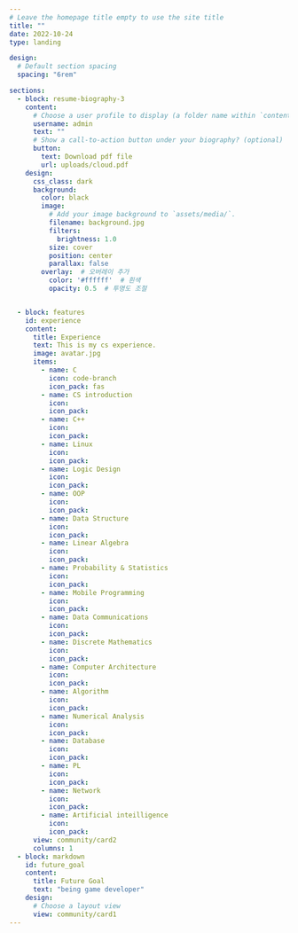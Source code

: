 ```yaml
---
# Leave the homepage title empty to use the site title
title: ""
date: 2022-10-24
type: landing

design:
  # Default section spacing
  spacing: "6rem"

sections:
  - block: resume-biography-3
    content:
      # Choose a user profile to display (a folder name within `content/authors/`)
      username: admin
      text: ""
      # Show a call-to-action button under your biography? (optional)
      button:
        text: Download pdf file
        url: uploads/cloud.pdf
    design:
      css_class: dark
      background:
        color: black
        image:
          # Add your image background to `assets/media/`.
          filename: background.jpg
          filters:
            brightness: 1.0
          size: cover
          position: center
          parallax: false
        overlay:  # 오버레이 추가
          color: '#ffffff'  # 흰색
          opacity: 0.5  # 투명도 조절


  - block: features
    id: experience
    content:
      title: Experience
      text: This is my cs experience.
      image: avatar.jpg
      items:
        - name: C
          icon: code-branch
          icon_pack: fas
        - name: CS introduction
          icon: 
          icon_pack:
        - name: C++
          icon:
          icon_pack:
        - name: Linux
          icon:
          icon_pack:
        - name: Logic Design
          icon:
          icon_pack:
        - name: OOP
          icon:
          icon_pack:
        - name: Data Structure
          icon:
          icon_pack:
        - name: Linear Algebra
          icon:
          icon_pack:
        - name: Probability & Statistics
          icon:
          icon_pack:
        - name: Mobile Programming
          icon:
          icon_pack:
        - name: Data Communications
          icon:
          icon_pack:
        - name: Discrete Mathematics
          icon:
          icon_pack:
        - name: Computer Architecture
          icon:
          icon_pack:
        - name: Algorithm
          icon:
          icon_pack:
        - name: Numerical Analysis
          icon:
          icon_pack:
        - name: Database
          icon:
          icon_pack:
        - name: PL
          icon:
          icon_pack:
        - name: Network
          icon:
          icon_pack:
        - name: Artificial inteilligence
          icon:
          icon_pack:
      view: community/card2
      columns: 1
  - block: markdown
    id: future_goal
    content:
      title: Future Goal
      text: "being game developer"
    design:
      # Choose a layout view
      view: community/card1
---
```

